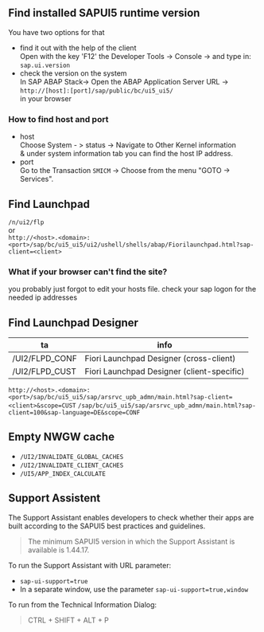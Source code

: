 ## Find installed SAPUI5 runtime version
You have two options for that
* find it out with the help of the client  
Open with the key 'F12' the Developer Tools -> Console -> and type in: `sap.ui.version`
* check the version on the system  
In SAP ABAP Stack-> Open the ABAP Application Server URL -> 
`http://[host]:[port]/sap/public/bc/ui5_ui5/`  
in your browser
### How to find host and port
* host  
Choose System - > status -> Navigate to Other Kernel information  
& under system information tab you can find the host IP address.
* port  
Go to the Transaction `SMICM` -> Choose from the menu "GOTO -> Services".
## Find Launchpad 
`/n/ui2/flp`    
or    
`http://<host>.<domain>:<port>/sap/bc/ui5_ui5/ui2/ushell/shells/abap/Fiorilaunchpad.html?sap-client=<client>`    
### What if your browser can't find the site?
you probably just forgot to edit your hosts file. check your sap logon for the needed ip addresses 
## Find Launchpad Designer
| ta | info    |
|----------------|---------------------------------------------|
| /UI2/FLPD_CONF | Fiori Launchpad Designer (cross-client)     |
| /UI2/FLPD_CUST | Fiori Launchpad Designer (client-specific)  |     

`http://<host>.<domain>:<port>/sap/bc/ui5_ui5/sap/arsrvc_upb_admn/main.html?sap-client=<client>&scope=CUST`
`/sap/bc/ui5_ui5/sap/arsrvc_upb_admn/main.html?sap-client=100&sap-language=DE&scope=CONF`

## Empty NWGW cache

* `/UI2/INVALIDATE_GLOBAL_CACHES`
* `/UI2/INVALIDATE_CLIENT_CACHES`
* `/UI5/APP_INDEX_CALCULATE`

## Support Assistent
The Support Assistant enables developers to check whether their apps are built according to the SAPUI5 best practices and guidelines.
> The minimum SAPUI5 version in which the Support Assistant is available is 1.44.17.

To run the Support Assistant with URL parameter:
* ```sap-ui-support=true```
* In a separate window, use the parameter ```sap-ui-support=true,window```

To run from the Technical Information Dialog:    
> CTRL + SHIFT + ALT + P
